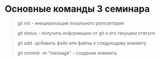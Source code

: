 # Основные команды 3 семинара

> git init - инициализация локального репозитория

> git status - получить информацию от git о его текущем статусе

> git add -добавить файл или файлы к следующему коммиту

> git commit -m "message" - создание коммита